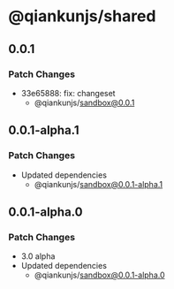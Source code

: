 # @qiankunjs/shared

## 0.0.1

### Patch Changes

- 33e65888: fix: changeset
  - @qiankunjs/sandbox@0.0.1

## 0.0.1-alpha.1

### Patch Changes

- Updated dependencies
  - @qiankunjs/sandbox@0.0.1-alpha.1

## 0.0.1-alpha.0

### Patch Changes

- 3.0 alpha
- Updated dependencies
  - @qiankunjs/sandbox@0.0.1-alpha.0
